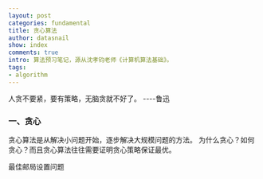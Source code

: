 ```yaml
---
layout: post
categories: fundamental
title: 贪心算法
author: datasnail
show: index
comments: true
intro: 算法预习笔记，源从沈孝钧老师《计算机算法基础》。
tags:
- algorithm
---
```


人贪不要紧，要有策略，无脑贪就不好了。 ----鲁迅
### 一、贪心
贪心算法是从解决小问题开始，逐步解决大规模问题的方法。
为什么贪心？如何贪心？而且贪心算法往往需要证明贪心策略保证最优。

最佳邮局设置问题